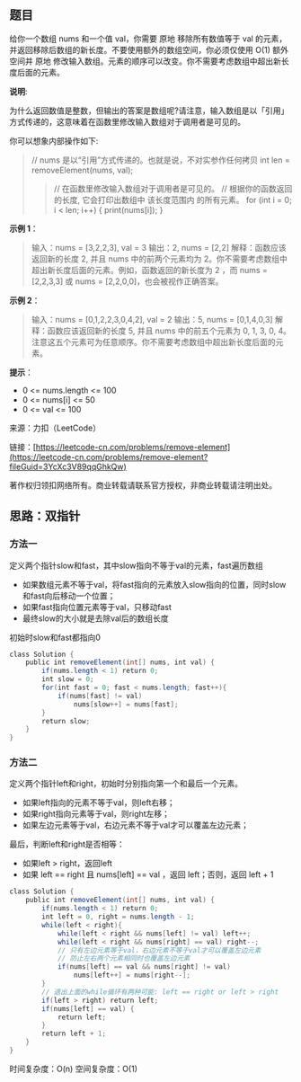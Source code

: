 ## 题目

给你一个数组 nums 和一个值 val，你需要 原地 移除所有数值等于 val 的元素，并返回移除后数组的新长度。不要使用额外的数组空间，你必须仅使用 O(1) 额外空间并 原地 修改输入数组。元素的顺序可以改变。你不需要考虑数组中超出新长度后面的元素。

**说明**:

为什么返回数值是整数，但输出的答案是数组呢?请注意，输入数组是以「引用」方式传递的，这意味着在函数里修改输入数组对于调用者是可见的。

你可以想象内部操作如下:

>// nums 是以“引用”方式传递的。也就是说，不对实参作任何拷贝
>int len = removeElement(nums, val);
>>// 在函数里修改输入数组对于调用者是可见的。
>// 根据你的函数返回的长度, 它会打印出数组中 该长度范围内 的所有元素。
>for (int i = 0; i < len; i++) {
>print(nums[i]);
>}

**示例 1**：

>输入：nums = [3,2,2,3], val = 3
>输出：2, nums = [2,2]
>解释：函数应该返回新的长度 2, 并且 nums 中的前两个元素均为 2。你不需要考虑数组中超出新长度后面的元素。例如，函数返回的新长度为 2 ，而 nums = [2,2,3,3] 或 nums = [2,2,0,0]，也会被视作正确答案。

**示例 2**：

>输入：nums = [0,1,2,2,3,0,4,2], val = 2
>输出：5, nums = [0,1,4,0,3]
>解释：函数应该返回新的长度 5, 并且 nums 中的前五个元素为 0, 1, 3, 0, 4。注意这五个元素可为任意顺序。你不需要考虑数组中超出新长度后面的元素。

**提示**：

* 0 <= nums.length <= 100
* 0 <= nums[i] <= 50
* 0 <= val <= 100

来源：力扣（LeetCode）

链接：[https://leetcode-cn.com/problems/remove-element](https://leetcode-cn.com/problems/remove-element?fileGuid=3YcXc3V89qqGhkQw)

著作权归领扣网络所有。商业转载请联系官方授权，非商业转载请注明出处。

## 思路：双指针

### 方法一

定义两个指针slow和fast，其中slow指向不等于val的元素，fast遍历数组

* 如果数组元素不等于val，将fast指向的元素放入slow指向的位置，同时slow和fast向后移动一个位置；
* 如果fast指向位置元素等于val，只移动fast
* 最终slow的大小就是去除val后的数组长度

初始时slow和fast都指向0

```java
class Solution {
    public int removeElement(int[] nums, int val) {
        if(nums.length < 1) return 0;
        int slow = 0;
        for(int fast = 0; fast < nums.length; fast++){
            if(nums[fast] != val)
                nums[slow++] = nums[fast];
        }
        return slow;
    }
}
```
### 方法二

定义两个指针left和right，初始时分别指向第一个和最后一个元素。

* 如果left指向的元素不等于val，则left右移；
* 如果right指向元素等于val，则right左移；
* 如果左边元素等于val，右边元素不等于val才可以覆盖左边元素；

最后，判断left和right是否相等：

* 如果left > right，返回left
* 如果 left == right 且 nums[left] == val ，返回 left；否则，返回 left + 1
```java
class Solution {
    public int removeElement(int[] nums, int val) {
        if(nums.length < 1) return 0;
        int left = 0, right = nums.length - 1;
        while(left < right){
            while(left < right && nums[left] != val) left++;
            while(left < right && nums[right] == val) right--;
            // 只有左边元素等于val，右边元素不等于val才可以覆盖左边元素
            // 防止左右两个元素相同时也覆盖左边元素
            if(nums[left] == val && nums[right] != val)
                nums[left++] = nums[right--];
        }
        // 退出上面的while循环有两种可能: left == right or left > right
        if(left > right) return left;
        if(nums[left] == val) {
            return left;
        }
        return left + 1;
    }
}
```
时间复杂度：O(n)
空间复杂度：O(1)

